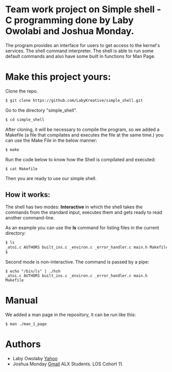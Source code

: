 # Team work project on Simple shell - C programming done by Laby Owolabi and Joshua Monday.

The program provides an interface for users to get access to the kernel's services. The shell command interpreter. The shell is able to run some default commands and also have some built in functions for Man Page.

# Make this project yours:

Clone the repo.
```sh
$ git clone https://github.com/LabyKreative/simple_shell.git
```
Go to the directory "simple_shell".
```sh
$ cd simple_shell 
```
After cloning, it will be necessary to compile the program, so we added a Makefile (a file that compilates and executes the file at the same time.) you can use the Make File in the below manner:
```sh
$ make 
```
Run the code below to know how the Shell is compilated and executed: 
```sh
$ cat Makefile
```
Then you are ready to use our simple shell.

##  How it works:

The shell has two modes: **Interactive** in which the shell takes the commands from the standard input, executes them and gets ready to read another command-line.

As an example you can use the <b>ls</b> command for listing files in the current directory:

```sh
$ ls
_atoi.c AUTHORS built_ins.c _environ.c _error_handler.c main.h Makefile
$ 
```
Second mode is non-interactive. The command is passed by a pipe:
```
$ echo "/bin/ls" | ./hsh
_atoi.c AUTHORS built_ins.c _environ.c _error_handler.c main.h Makefile
```

# Manual
We added a man page in the repository, it can be run like this:
```
$ man ./man_1_page
```

# Authors
* Laby Owolaby [Yahoo](labykreative@yahoo.com)
* Joshua Monday [Gmail](joshua@gmail.com)
	ALX Students. LOS Cohort 11.

